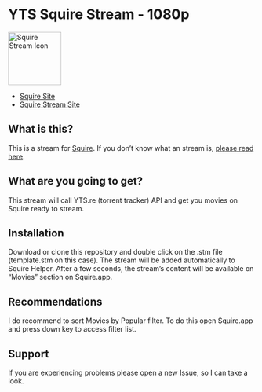 # YTS Squire Stream - 1080p

<img src="https://s3.amazonaws.com/Squire_Contents/sites+resources/github+streamers/stream_icon.png" width="108" height="108" alt="Squire Stream Icon"/>

- [Squire Site](http://www.squireapp.com)
- [Squire Stream Site](http://squireapp.com/streams/)

## What is this? 
This is a stream for [Squire](http://www.squireapp.com). If you don’t know what an stream is, [please read here](http://www.squireapp.com/streams).

## What are you going to get?
This stream will call YTS.re (torrent tracker) API and get you movies on Squire ready to stream.

## Installation
Download or clone this repository and double click on the .stm file (template.stm on this case). The stream will be added automatically to Squire Helper. After a few seconds, the stream’s content will be available on “Movies” section on Squire.app.

## Recommendations
I do recommend to sort Movies by Popular filter. To do this open Squire.app and press down key to access filter list.

## Support
If you are experiencing problems please open a new Issue, so I can take a look.
